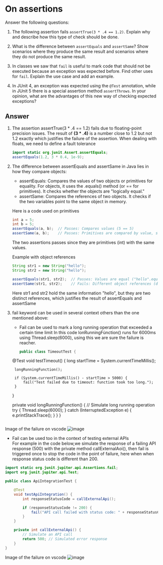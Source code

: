 # On assertions

Answer the following questions:

1. The following assertion fails `assertTrue(3 * .4 == 1.2)`. Explain why and describe how this type of check should be done.

2. What is the difference between `assertEquals` and `assertSame`? Show scenarios where they produce the same result and scenarios where they do not produce the same result.

3. In classes we saw that `fail` is useful to mark code that should not be executed because an exception was expected before. Find other uses for `fail`. Explain the use case and add an example.

4. In JUnit 4, an exception was expected using the `@Test` annotation, while in JUnit 5 there is a special assertion method `assertThrows`. In your opinion, what are the advantages of this new way of checking expected exceptions?

## Answer

1. The assertion assertTrue(3 * .4 == 1.2) fails due to floating-point precision issues. The result of **(3 * .4)** is a number close to 1.2 but not 1.2 exactly which justifies the failure of the assertion.
   When dealing with floats, we need to define a fault tolerance
   ```java
   import static org.junit.Assert.assertEquals;
   assertEquals(1.2, 3 * 0.4, 1e-9);
   ```

2. The difference between assertEquals and assertSame in Java lies in how they compare objects:
   <ul>
    <li>assertEquals: Compares the values of two objects or primitives for equality. For objects, it uses the .equals() method (or == for primitives). It checks whether the objects are "logically equal."</li>
    <li>assertSame: Compares the references of two objects. It checks if the two variables point to the same object in memory.</li>
   </ul>

   Here is a code used on primitives
   ```java
   int a = 5;
   int b = 5;
   assertEquals(a, b);  // Passes: Compares values (5 == 5)
   assertSame(a, b);    // Passes: Primitives are compared by value, so both are 5
   ```
   The two assertions passes since they are primitives (int) with the same values.

   Example with object references
   ```java
   String str1 = new String("hello");
   String str2 = new String("hello");
   
   assertEquals(str1, str2);  // Passes: Values are equal ("hello".equals("hello"))
   assertSame(str1, str2);    // Fails: Different object references (different memory locations)

   ```
   Here str1 and str2 hold the same information "hello", but they are two distinct references, which justifies the result of assertEquals and assertSame

3. fail keyword can be used in several context others than the one mentioned above:  
   - Fail can be used to mark a long running operation that exceeded a certain time limit
   In this code lonRunningFúnction() runs for 6000ms using Thread.sleep(6000), using this we are sure the failure is reacher.
   
      ```java
      public class TimeoutTest {

    @Test
    void testTimeout() {
        long startTime = System.currentTimeMillis();
        
        longRunningFunction();

        if (System.currentTimeMillis() - startTime > 5000) {
            fail("Test failed due to timeout: function took too long.");
        }
    }

    private void longRunningFunction() {
        // Simulate long running operation
        try {
            Thread.sleep(6000);
        } catch (InterruptedException e) {
            e.printStackTrace();
        }
    }
}
   ```
Image of the failure on vscode
![image](https://github.com/user-attachments/assets/8bc46a1a-01c0-4155-91fc-c968e6515316)

  - Fail can be used too in the context of testing external APIs  
For example in the code below,we simulate the response of a failing API response (500) with the private method callExternalAoi(),
then fail is triggered once to stop the code in the point of failure, here when when response status code is different than 200.

```java
import static org.junit.jupiter.api.Assertions.fail;
import org.junit.jupiter.api.Test;

public class ApiIntegrationTest {

    @Test
    void testApiIntegration() {
        int responseStatusCode = callExternalApi();

        if (responseStatusCode != 200) {
            fail("API call failed with status code: " + responseStatusCode);
        }
    }

    private int callExternalApi() {
        // Simulate an API call
        return 500; // Simulated error response
    }
}
```
Image of the failure on vscode
![image](https://github.com/user-attachments/assets/cd81501b-69f5-43ce-a92d-6dd5dfbe59dc)

